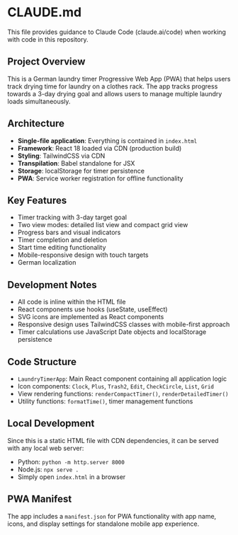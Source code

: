 # CLAUDE.md

This file provides guidance to Claude Code (claude.ai/code) when working with code in this repository.

## Project Overview

This is a German laundry timer Progressive Web App (PWA) that helps users track drying time for laundry on a clothes rack. The app tracks progress towards a 3-day drying goal and allows users to manage multiple laundry loads simultaneously.

## Architecture

- **Single-file application**: Everything is contained in `index.html`
- **Framework**: React 18 loaded via CDN (production build)
- **Styling**: TailwindCSS via CDN
- **Transpilation**: Babel standalone for JSX
- **Storage**: localStorage for timer persistence
- **PWA**: Service worker registration for offline functionality

## Key Features

- Timer tracking with 3-day target goal
- Two view modes: detailed list view and compact grid view
- Progress bars and visual indicators
- Timer completion and deletion
- Start time editing functionality
- Mobile-responsive design with touch targets
- German localization

## Development Notes

- All code is inline within the HTML file
- React components use hooks (useState, useEffect)
- SVG icons are implemented as React components
- Responsive design uses TailwindCSS classes with mobile-first approach
- Timer calculations use JavaScript Date objects and localStorage persistence

## Code Structure

- `LaundryTimerApp`: Main React component containing all application logic
- Icon components: `Clock`, `Plus`, `Trash2`, `Edit`, `CheckCircle`, `List`, `Grid`
- View rendering functions: `renderCompactTimer()`, `renderDetailedTimer()`
- Utility functions: `formatTime()`, timer management functions

## Local Development

Since this is a static HTML file with CDN dependencies, it can be served with any local web server:
- Python: `python -m http.server 8000`
- Node.js: `npx serve .`
- Simply open `index.html` in a browser

## PWA Manifest

The app includes a `manifest.json` for PWA functionality with app name, icons, and display settings for standalone mobile app experience.
